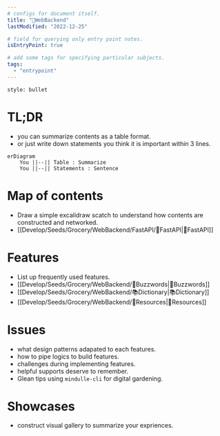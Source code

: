 ```yaml
---
# configs for document itself.
title: "🎉WebBackend"
lastModified: "2022-12-25"

# field for querying only entry point notes.
isEntryPoint: true

# add some tags for specifying particular subjects.
tags:
  - "entrypoint"
---
```

```toc
style: bullet
```

# TL;DR
- you can summarize contents as a table format.
- or just write down statements you think it is important within 3 lines.
```mermaid
erDiagram
	You ||--|| Table : Summarize
	You ||--|| Statements : Sentence
```


# Map of contents
- Draw a simple excalidraw scatch to understand how contents are constructed and networked.
- [[Develop/Seeds/Grocery/WebBackend/FastAPI/🎉FastAPI|🎉FastAPI]]

# Features
- List up frequently used features.
- [[Develop/Seeds/Grocery/WebBackend/🐝Buzzwords|🐝Buzzwords]]
- [[Develop/Seeds/Grocery/WebBackend/📚Dictionary|📚Dictionary]]
- [[Develop/Seeds/Grocery/WebBackend/🚚Resources|🚚Resources]]

# Issues
- what design patterns adapated to each features.
- how to pipe logics to build features.
- challenges during implementing features.
- helpful supports deserve to remember.
- Glean tips using `mindulle-cli` for digital gardening.

# Showcases
- construct visual gallery to summarize your expriences.
